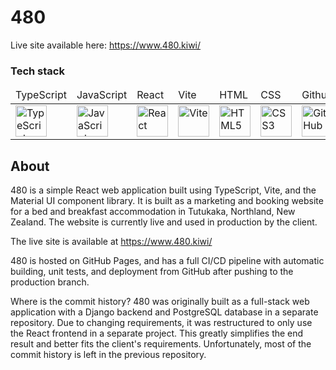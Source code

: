 # 480

Live site available here: https://www.480.kiwi/

### Tech stack

<table>
  <thead>
    <td>TypeScript</td>
    <td>JavaScript</td>
    <td>React</td>
    <td>Vite</td>
    <td>HTML</td>
    <td>CSS</td>
    <td>Github</td>
    <td>Git</td>
  </thead>
  <tbody>
    <tr>
      <td><img alt="TypeScript" height=50 src="https://cdn.jsdelivr.net/gh/devicons/devicon/icons/typescript/typescript-original.svg" /></td>
      <td><img alt="JavaScript" height=50 src="https://cdn.jsdelivr.net/gh/devicons/devicon/icons/javascript/javascript-original.svg" /></td>
      <td><img alt="React" height=50 src="https://cdn.jsdelivr.net/gh/devicons/devicon/icons/react/react-original.svg" /></td>
      <td><img alt="Vite" height=50 src="https://cdn.jsdelivr.net/npm/simple-icons@7.19.0/icons/vite.svg" /></td>
      <td><img alt="HTML5" height=50 src="https://cdn.jsdelivr.net/gh/devicons/devicon/icons/html5/html5-original.svg" /></td>
      <td><img alt="CSS3" height=50 src="https://cdn.jsdelivr.net/gh/devicons/devicon/icons/css3/css3-original.svg" /></td>
      <td><img alt="GitHub" height=50 src="https://cdn.jsdelivr.net/gh/devicons/devicon/icons/github/github-original.svg" /></td>
      <td><img alt="Git" height=50 src="https://cdn.jsdelivr.net/gh/devicons/devicon/icons/git/git-original.svg" /></td>
    </tr>
  </tbody>
</table>

## About

480 is a simple React web application built using TypeScript, Vite, and the Material UI component library. It is built
as a marketing and booking website for a bed and breakfast accommodation in Tutukaka, Northland, New Zealand. The
website is currently live and used in production by the client.

The live site is available at https://www.480.kiwi/

480 is hosted on GitHub Pages, and has a full CI/CD pipeline with automatic building, unit tests, and deployment from
GitHub after pushing to the production branch.

Where is the commit history? 480 was originally built as a full-stack web application with a Django backend and
PostgreSQL database in a separate repository. Due to changing requirements, it was restructured to only use the React
frontend in a separate project. This greatly simplifies the end result and better fits the client's requirements.
Unfortunately, most of the commit history is left in the previous repository.
